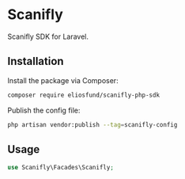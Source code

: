 # Scanifly

Scanifly SDK for Laravel.

## Installation

Install the package via Composer:

```bash
composer require eliosfund/scanifly-php-sdk
```

Publish the config file:

```bash
php artisan vendor:publish --tag=scanifly-config
```

## Usage

```php
use Scanifly\Facades\Scanifly;
```
